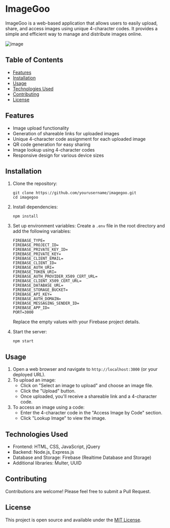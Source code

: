 # ImageGoo

ImageGoo is a web-based application that allows users to easily upload, share, and access images using unique 4-character codes. It provides a simple and efficient way to manage and distribute images online.

![image](https://github.com/user-attachments/assets/92709afc-b131-4a8e-b2ca-5a3f0fa5e64b)

## Table of Contents
- [Features](#features)
- [Installation](#installation)
- [Usage](#usage)
- [Technologies Used](#technologies-used)
- [Contributing](#contributing)
- [License](#license)

## Features

- Image upload functionality
- Generation of shareable links for uploaded images
- Unique 4-character code assignment for each uploaded image
- QR code generation for easy sharing
- Image lookup using 4-character codes
- Responsive design for various device sizes

## Installation

1. Clone the repository:
   ```
   git clone https://github.com/yourusername/imagegoo.git
   cd imagegoo
   ```

2. Install dependencies:
   ```
   npm install
   ```

3. Set up environment variables:
   Create a `.env` file in the root directory and add the following variables:
   ```
   FIREBASE_TYPE=
   FIREBASE_PROJECT_ID=
   FIREBASE_PRIVATE_KEY_ID=
   FIREBASE_PRIVATE_KEY=
   FIREBASE_CLIENT_EMAIL=
   FIREBASE_CLIENT_ID=
   FIREBASE_AUTH_URI=
   FIREBASE_TOKEN_URI=
   FIREBASE_AUTH_PROVIDER_X509_CERT_URL=
   FIREBASE_CLIENT_X509_CERT_URL=
   FIREBASE_DATABASE_URL=
   FIREBASE_STORAGE_BUCKET=
   FIREBASE_API_KEY=
   FIREBASE_AUTH_DOMAIN=
   FIREBASE_MESSAGING_SENDER_ID=
   FIREBASE_APP_ID=
   PORT=3000
   ```
   Replace the empty values with your Firebase project details.

4. Start the server:
   ```
   npm start
   ```

## Usage

1. Open a web browser and navigate to `http://localhost:3000` (or your deployed URL).
2. To upload an image:
   - Click on "Select an image to upload" and choose an image file.
   - Click the "Upload" button.
   - Once uploaded, you'll receive a shareable link and a 4-character code.
3. To access an image using a code:
   - Enter the 4-character code in the "Access Image by Code" section.
   - Click "Lookup Image" to view the image.

## Technologies Used

- Frontend: HTML, CSS, JavaScript, jQuery
- Backend: Node.js, Express.js
- Database and Storage: Firebase (Realtime Database and Storage)
- Additional libraries: Multer, UUID

## Contributing

Contributions are welcome! Please feel free to submit a Pull Request.

## License

This project is open source and available under the [MIT License](LICENSE).
